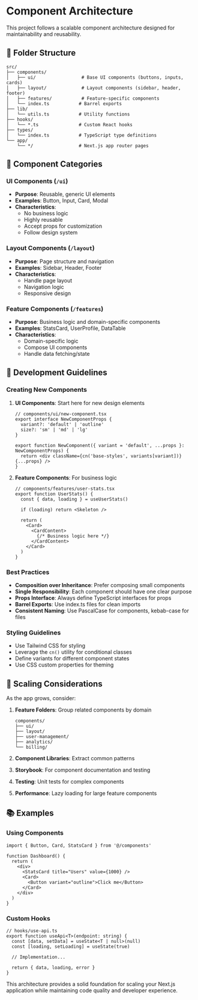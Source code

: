 # Component Architecture

This project follows a scalable component architecture designed for maintainability and reusability.

## 📁 Folder Structure

```
src/
├── components/
│   ├── ui/                 # Base UI components (buttons, inputs, cards)
│   ├── layout/             # Layout components (sidebar, header, footer)
│   ├── features/           # Feature-specific components
│   └── index.ts           # Barrel exports
├── lib/
│   └── utils.ts           # Utility functions
├── hooks/
│   └── *.ts               # Custom React hooks
├── types/
│   └── index.ts           # TypeScript type definitions
└── app/
    └── */                 # Next.js app router pages
```

## 🎯 Component Categories

### UI Components (`/ui`)
- **Purpose**: Reusable, generic UI elements
- **Examples**: Button, Input, Card, Modal
- **Characteristics**: 
  - No business logic
  - Highly reusable
  - Accept props for customization
  - Follow design system

### Layout Components (`/layout`)
- **Purpose**: Page structure and navigation
- **Examples**: Sidebar, Header, Footer
- **Characteristics**:
  - Handle page layout
  - Navigation logic
  - Responsive design

### Feature Components (`/features`)
- **Purpose**: Business logic and domain-specific components
- **Examples**: StatsCard, UserProfile, DataTable
- **Characteristics**:
  - Domain-specific logic
  - Compose UI components
  - Handle data fetching/state

## 🔧 Development Guidelines

### Creating New Components

1. **UI Components**: Start here for new design elements
   ```tsx
   // components/ui/new-component.tsx
   export interface NewComponentProps {
     variant?: 'default' | 'outline'
     size?: 'sm' | 'md' | 'lg'
   }
   
   export function NewComponent({ variant = 'default', ...props }: NewComponentProps) {
     return <div className={cn('base-styles', variants[variant])} {...props} />
   }
   ```

2. **Feature Components**: For business logic
   ```tsx
   // components/features/user-stats.tsx
   export function UserStats() {
     const { data, loading } = useUserStats()
     
     if (loading) return <Skeleton />
     
     return (
       <Card>
         <CardContent>
           {/* Business logic here */}
         </CardContent>
       </Card>
     )
   }
   ```

### Best Practices

- **Composition over Inheritance**: Prefer composing small components
- **Single Responsibility**: Each component should have one clear purpose
- **Props Interface**: Always define TypeScript interfaces for props
- **Barrel Exports**: Use index.ts files for clean imports
- **Consistent Naming**: Use PascalCase for components, kebab-case for files

### Styling Guidelines

- Use Tailwind CSS for styling
- Leverage the `cn()` utility for conditional classes
- Define variants for different component states
- Use CSS custom properties for theming

## 🚀 Scaling Considerations

As the app grows, consider:

1. **Feature Folders**: Group related components by domain
   ```
   components/
   ├── ui/
   ├── layout/
   ├── user-management/
   ├── analytics/
   └── billing/
   ```

2. **Component Libraries**: Extract common patterns
3. **Storybook**: For component documentation and testing
4. **Testing**: Unit tests for complex components
5. **Performance**: Lazy loading for large feature components

## 📚 Examples

### Using Components

```tsx
import { Button, Card, StatsCard } from '@/components'

function Dashboard() {
  return (
    <div>
      <StatsCard title="Users" value={1000} />
      <Card>
        <Button variant="outline">Click me</Button>
      </Card>
    </div>
  )
}
```

### Custom Hooks

```tsx
// hooks/use-api.ts
export function useApi<T>(endpoint: string) {
  const [data, setData] = useState<T | null>(null)
  const [loading, setLoading] = useState(true)
  
  // Implementation...
  
  return { data, loading, error }
}
```

This architecture provides a solid foundation for scaling your Next.js application while maintaining code quality and developer experience.
